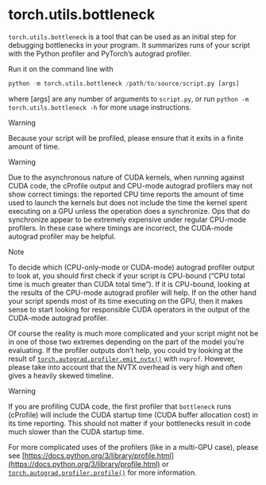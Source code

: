 

# torch.utils.bottleneck

`torch.utils.bottleneck` is a tool that can be used as an initial step for debugging bottlenecks in your program. It summarizes runs of your script with the Python profiler and PyTorch’s autograd profiler.

Run it on the command line with

```py
python -m torch.utils.bottleneck /path/to/source/script.py [args]

```

where [args] are any number of arguments to `script.py`, or run `python -m torch.utils.bottleneck -h` for more usage instructions.

Warning

Because your script will be profiled, please ensure that it exits in a finite amount of time.

Warning

Due to the asynchronous nature of CUDA kernels, when running against CUDA code, the cProfile output and CPU-mode autograd profilers may not show correct timings: the reported CPU time reports the amount of time used to launch the kernels but does not include the time the kernel spent executing on a GPU unless the operation does a synchronize. Ops that do synchronize appear to be extremely expensive under regular CPU-mode profilers. In these case where timings are incorrect, the CUDA-mode autograd profiler may be helpful.

Note

To decide which (CPU-only-mode or CUDA-mode) autograd profiler output to look at, you should first check if your script is CPU-bound (“CPU total time is much greater than CUDA total time”). If it is CPU-bound, looking at the results of the CPU-mode autograd profiler will help. If on the other hand your script spends most of its time executing on the GPU, then it makes sense to start looking for responsible CUDA operators in the output of the CUDA-mode autograd profiler.

Of course the reality is much more complicated and your script might not be in one of those two extremes depending on the part of the model you’re evaluating. If the profiler outputs don’t help, you could try looking at the result of [`torch.autograd.profiler.emit_nvtx()`](autograd.html#torch.autograd.profiler.emit_nvtx "torch.autograd.profiler.emit_nvtx") with `nvprof`. However, please take into account that the NVTX overhead is very high and often gives a heavily skewed timeline.

Warning

If you are profiling CUDA code, the first profiler that `bottleneck` runs (cProfile) will include the CUDA startup time (CUDA buffer allocation cost) in its time reporting. This should not matter if your bottlenecks result in code much slower than the CUDA startup time.

For more complicated uses of the profilers (like in a multi-GPU case), please see [https://docs.python.org/3/library/profile.html](https://docs.python.org/3/library/profile.html) or [`torch.autograd.profiler.profile()`](autograd.html#torch.autograd.profiler.profile "torch.autograd.profiler.profile") for more information.

